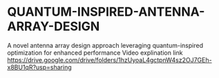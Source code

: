 # QUANTUM-INSPIRED-ANTENNA-ARRAY-DESIGN
A novel antenna array design approach leveraging quantum-inspired optimization for enhanced performance
Video explination link
https://drive.google.com/drive/folders/1hzUyoaL4gctpnW4sz2OJ7GEh-x8BU1qR?usp=sharing
